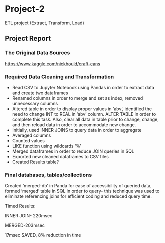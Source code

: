 # Project-2
ETL project (Extract, Transform, Load)

## Project Report

### The Original Data Sources
https://www.kaggle.com/nickhould/craft-cans

### Required Data Cleaning and Transformation

- Read CSV to Jupyter Notebook using Pandas in order to extract data and create two dataframes
- Renamed columns in order to merge and set as index, removed unnecessary columns
- Altered table in order to display proper values in ‘abv’, identified the need to change INT to REAL in ‘abv’ column. ALTER TABLE in order to complete this task. Also, clear all data in table prior to change, change, and then reload data in order to accommodate new change. 
- Initially, used INNER JOINS to query data in order to aggregate 
 - Averaged columns
 - Counted values
 - LIKE function using wildcards ‘%’
- Merged dataframes in order to reduce JOIN queries in SQL
- Exported new cleaned dataframes to CSV files
- Created Results table? 

### Final databases, tables/collections

Created ‘merged-db’ in Panda for ease of accessibility of queried data, formed ‘merged’ table in SQL in order to query- this technique was used to eliminate referencing joins for efficient coding and reduced query time. 

Timed Results:

INNER JOIN- 220msec

MERGED-203msec

17msec SAVED, 8% reduction in time
